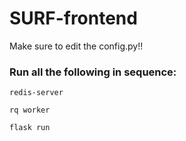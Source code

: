 # SURF-frontend

Make sure to edit the config.py!!


### Run all the following in sequence:
`redis-server`

`rq worker`

`flask run`
